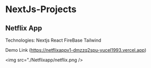 # NextJs-Projects



## Netflix App
Technologies: Nextjs React FireBase Tailwind

Demo Link  (https://netflixappv1-dmzzq2spu-yucel1993.vercel.app)

<img src="./Netflixapp/netflix.png />
